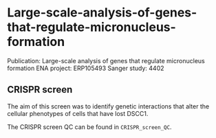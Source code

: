# Large-scale-analysis-of-genes-that-regulate-micronucleus-formation

Publication: Large-scale analysis of genes that regulate micronucleus formation
ENA project: ERP105493
Sanger study: 4402

## CRISPR screen

The aim of this screen was to identify genetic interactions that alter the cellular phenotypes of cells that have lost DSCC1.

The CRISPR screen QC can be found in `CRISPR_screen_QC`.

